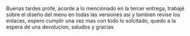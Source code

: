 Buenas tardes profe, acorde a lo mencionado en la tercer entrega, trabajé sobre el diseño del menu en todas las versiones asi y tambien revise los enlaces, espero cumplir una vez mas con todo lo solcitado, quedo a la espera de una devolucion, saludos y gracias 
